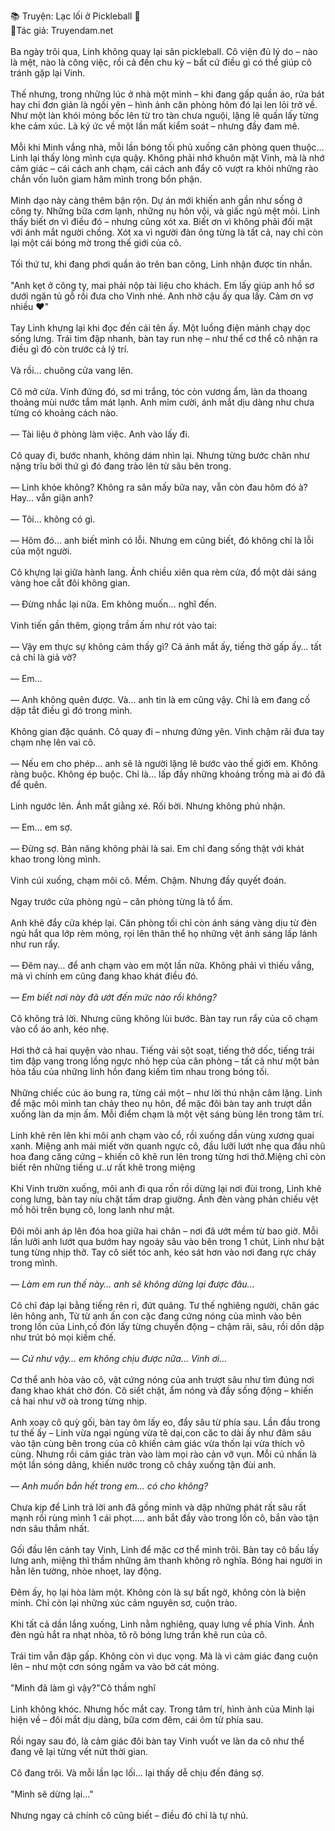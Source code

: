 📚 Truyện: Lạc lối ở Pickleball 🔞 
<br>
📖Tác giả: Truyendam.net
<br></br>
Ba ngày trôi qua, Linh không quay lại sân pickleball. Cô viện đủ lý do – nào là mệt, nào là công việc, rồi cả đến chu kỳ – bất cứ điều gì có thể giúp cô tránh gặp lại Vinh.
<br></br>
Thế nhưng, trong những lúc ở nhà một mình – khi đang gấp quần áo, rửa bát hay chỉ đơn giản là ngồi yên – hình ảnh căn phòng hôm đó lại len lỏi trở về. Như một làn khói mỏng bốc lên từ tro tàn chưa nguội, lặng lẽ quấn lấy từng khe cảm xúc. Là ký ức về một lần mất kiểm soát – nhưng đầy đam mê.
<br></br>
Mỗi khi Minh vắng nhà, mỗi lần bóng tối phủ xuống căn phòng quen thuộc… Linh lại thấy lòng mình cựa quậy. Không phải nhớ khuôn mặt Vinh, mà là nhớ cảm giác – cái cách anh chạm, cái cách anh đẩy cô vượt ra khỏi những rào chắn vốn luôn giam hãm mình trong bổn phận.
<br></br>
Minh dạo này càng thêm bận rộn. Dự án mới khiến anh gần như sống ở công ty. Những bữa cơm lạnh, những nụ hôn vội, và giấc ngủ mệt mỏi. Linh thấy biết ơn vì điều đó – nhưng cũng xót xa. Biết ơn vì không phải đối mặt với ánh mắt người chồng. Xót xa vì người đàn ông từng là tất cả, nay chỉ còn lại một cái bóng mờ trong thế giới của cô.
<br></br>
Tối thứ tư, khi đang phơi quần áo trên ban công, Linh nhận được tin nhắn.
<br></br>
"Anh kẹt ở công ty, mai phải nộp tài liệu cho khách. Em lấy giúp anh hồ sơ dưới ngăn tủ gỗ rồi đưa cho Vinh nhé. Anh nhờ cậu ấy qua lấy. Cảm ơn vợ nhiều ❤️"
<br></br>
Tay Linh khựng lại khi đọc đến cái tên ấy. Một luồng điện mảnh chạy dọc sống lưng. Trái tim đập nhanh, bàn tay run nhẹ – như thể cơ thể cô nhận ra điều gì đó còn trước cả lý trí.
<br></br>
Và rồi… chuông cửa vang lên.
<br></br>
Cô mở cửa. Vinh đứng đó, sơ mi trắng, tóc còn vương ẩm, làn da thoang thoảng mùi nước tắm mát lạnh. Anh mỉm cười, ánh mắt dịu dàng như chưa từng có khoảng cách nào.
<br></br>
— Tài liệu ở phòng làm việc. Anh vào lấy đi.
<br></br>
Cô quay đi, bước nhanh, không dám nhìn lại. Nhưng từng bước chân như nặng trĩu bởi thứ gì đó đang trào lên từ sâu bên trong.
<br></br>
— Linh khỏe không? Không ra sân mấy bữa nay, vẫn còn đau hôm đó à? Hay… vẫn giận anh?
<br></br>
— Tôi… không có gì.
<br></br>
— Hôm đó… anh biết mình có lỗi. Nhưng em cũng biết, đó không chỉ là lỗi của một người.
<br></br>
Cô khựng lại giữa hành lang. Ánh chiều xiên qua rèm cửa, đổ một dải sáng vàng hoe cắt đôi không gian.
<br></br>
— Đừng nhắc lại nữa. Em không muốn… nghĩ đến.
<br></br>
Vinh tiến gần thêm, giọng trầm ấm như rót vào tai:
<br></br>
— Vậy em thực sự không cảm thấy gì? Cả ánh mắt ấy, tiếng thở gấp ấy… tất cả chỉ là giả vờ?
<br></br>
— Em...
<br></br>
— Anh không quên được. Và… anh tin là em cũng vậy. Chỉ là em đang cố dập tắt điều gì đó trong mình.
<br></br>
Không gian đặc quánh. Cô quay đi – nhưng đứng yên. Vinh chậm rãi đưa tay chạm nhẹ lên vai cô.
<br></br>
— Nếu em cho phép… anh sẽ là người lặng lẽ bước vào thế giới em. Không ràng buộc. Không ép buộc. Chỉ là… lấp đầy những khoảng trống mà ai đó đã để quên.
<br></br>
Linh ngước lên. Ánh mắt giằng xé. Rối bời. Nhưng không phủ nhận.
<br></br>
— Em… em sợ.
<br></br>
— Đừng sợ. Bản năng không phải là sai. Em chỉ đang sống thật với khát khao trong lòng mình.
<br></br>
Vinh cúi xuống, chạm môi cô. Mềm. Chậm. Nhưng đầy quyết đoán.
<br></br>
Ngay trước cửa phòng ngủ – căn phòng từng là tổ ấm.
<br></br>
Anh khẽ đẩy cửa khép lại. Căn phòng tối chỉ còn ánh sáng vàng dịu từ đèn ngủ hắt qua lớp rèm mỏng, rọi lên thân thể họ những vệt ánh sáng lấp lánh như run rẩy.
<br></br>
— Đêm nay… để anh chạm vào em một lần nữa. Không phải vì thiếu vắng, mà vì chính em cũng đang khao khát điều đó.
<br></br>
— <em class="italic">Em biết nơi này đã ướt đến mức nào rồi không?</em>
<br></br>
Cô không trả lời. Nhưng cũng không lùi bước. Bàn tay run rẩy của cô chạm vào cổ áo anh, kéo nhẹ.
<br></br>
Hơi thở cả hai quyện vào nhau. Tiếng vải sột soạt, tiếng thở dốc, tiếng trái tim đập vang trong lồng ngực nhỏ hẹp của căn phòng – tất cả như một bản hòa tấu của những linh hồn đang kiếm tìm nhau trong bóng tối.
<br></br>
Những chiếc cúc áo bung ra, từng cái một – như lời thú nhận câm lặng. Linh để mặc môi mình tan chảy theo nụ hôn, để mặc đôi bàn tay anh trượt dần xuống làn da mịn ấm. Mỗi điểm chạm là một vệt sáng bùng lên trong tâm trí.
<br></br>
Linh khẽ rên lên khi môi anh chạm vào cổ, rồi xuống dần vùng xương quai xanh. Miệng anh mải miết vờn quanh ngực cô, đầu lưỡi lướt nhẹ qua đầu nhũ hoa đang căng cứng – khiến cô khẽ run lên trong từng hơi thở.Miệng chỉ còn biết rên những tiếng ư..ư rất khẽ trong miệng
<br></br>
Khi Vinh trườn xuống, môi anh đi qua rốn rồi dừng lại nơi đùi trong, Linh khẽ cong lưng, bàn tay níu chặt tấm drap giường. Ánh đèn vàng phản chiếu vệt mồ hôi trên bụng cô, long lanh như mật.
<br></br>
Đôi môi anh áp lên đóa hoa giữa hai chân – nơi đã ướt mềm từ bao giờ. Mỗi lần lưỡi anh lướt qua bướm hay ngoáy sâu vào bên trong 1 chút, Linh như bật tung từng nhịp thở. Tay cô siết tóc anh, kéo sát hơn vào nơi đang rực cháy trong mình.
<br></br>
— <em class="italic">Làm em run thế này… anh sẽ không dừng lại được đâu...</em>
<br></br>
Cô chỉ đáp lại bằng tiếng rên rỉ, đứt quãng. Tư thế nghiêng người, chân gác lên hông anh, Từ từ anh ấn con cặc đang cứng nóng của mình vào bên trong lồn của Linh,cố đón lấy từng chuyển động – chậm rãi, sâu, rồi dồn dập như trút bỏ mọi kiềm chế.
<br></br>
— <em class="italic">Cứ như vậy… em không chịu được nữa… Vinh ơi…</em>
<br></br>
Cơ thể anh hòa vào cô, vật cứng nóng của anh trượt sâu như tìm đúng nơi đang khao khát chờ đón. Cô siết chặt, ẩm nóng và đầy sống động – khiến cả hai như vỡ oà trong từng nhịp.
<br></br>
Anh xoay cô quỳ gối, bàn tay ôm lấy eo, đẩy sâu từ phía sau. Lần đầu trong tư thế ấy – Linh vừa ngại ngùng vừa tê dại,con căc to dài ấy như đâm sâu vào tận cùng bên trong của cô khiến cảm giác vừa thốn lại vừa thích vô cùng. Nhưng rồi cảm giác tràn vào làm mọi rào cản vỡ vụn. Mỗi cú nhấn là một lần sóng dâng, khiến nước trong cô chảy xuống tận đùi anh.
<br></br>
— <em class="italic">Anh muốn bắn hết trong em… có cho không?</em>
<br></br>
Chưa kịp để Linh trả lời anh đã gồng mình và dập những phát rất sâu rất mạnh rồi rùng mình 1 cái phọt..... anh bắt đầy vào trong lồn cô, bắn vào tận nơn sâu thẳm nhất.
<br></br>
Gối đầu lên cánh tay Vinh, Linh để mặc cơ thể mình trôi. Bàn tay cô bấu lấy lưng anh, miệng thì thầm những âm thanh không rõ nghĩa. Bóng hai người in hằn lên tường, nhòe nhoẹt, lay động.
<br></br>
Đêm ấy, họ lại hòa làm một. Không còn là sự bất ngờ, không còn là biện minh. Chỉ còn lại những xúc cảm nguyên sơ, cuộn trào.
<br></br>
Khi tất cả dần lắng xuống, Linh nằm nghiêng, quay lưng về phía Vinh. Ánh đèn ngủ hắt ra nhạt nhòa, tô rõ bóng lưng trần khẽ run của cô.
<br></br>
Trái tim vẫn đập gấp. Không còn vì dục vọng. Mà là vì cảm giác đang cuộn lên – như một cơn sóng ngầm va vào bờ cát mỏng.
<br></br>
"Mình đã làm gì vậy?"Cô thầm nghĩ
<br></br>
Linh không khóc. Nhưng hốc mắt cay. Trong tâm trí, hình ảnh của Minh lại hiện về – đôi mắt dịu dàng, bữa cơm đêm, cái ôm từ phía sau.
<br></br>
Rồi ngay sau đó, là cảm giác đôi bàn tay Vinh vuốt ve làn da cô như thể đang vẽ lại từng vết nứt thời gian.
<br></br>
Cô đang trôi. Và mỗi lần lạc lối… lại thấy dễ chịu đến đáng sợ.
<br></br>
"Mình sẽ dừng lại…"
<br></br>
Nhưng ngay cả chính cô cũng biết – điều đó chỉ là tự nhủ.
